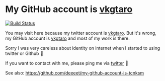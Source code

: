 # My GitHub account is [vkgtaro](https://github.com/vkgtaro)
[![Build Status](https://travis-ci.org/vkg/taro.svg?branch=master)](https://travis-ci.org/vkg/taro)

You may visit here because my twitter account is [vkgtaro](https://twitter.com/vkgtaro). 
But it's wrong, my GitHub account is [vkgtaro](https://github.com/vkgtaro) and most of my work is there. 

Sorry I was very careless about identity on internet when I started to using twitter or Github :bow:

If you want to contact with me, please ping me via [twitter](https://twitter.com/vkgtaro) :pray: 

See also: https://github.com/deeeet/my-github-account-is-tcnksm
